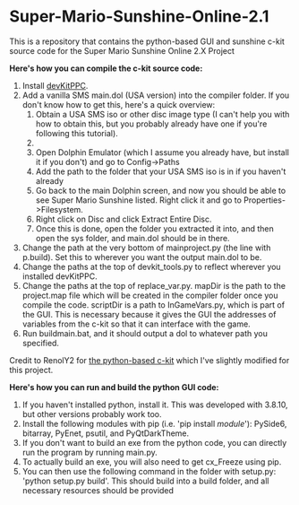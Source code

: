 # Super-Mario-Sunshine-Online-2.1
This is a repository that contains the python-based GUI and sunshine c-kit source code for the Super Mario Sunshine Online 2.X Project

**Here's how you can compile the c-kit source code:**
  1. Install [devKitPPC](https://github.com/devkitPro/installer/releases). 
  2. Add a vanilla SMS main.dol (USA version) into the compiler folder. If you don't know how to get this, here's a quick overview:
        1. Obtain a USA SMS iso or other disc image type (I can't help you with how to obtain this, but you probably already have one if you're following this tutorial).
        2. 
        3. Open Dolphin Emulator (which I assume you already have, but install it if you don't) and go to Config->Paths
        4. Add the path to the folder that your USA SMS iso is in if you haven't already
        5. Go back to the main Dolphin screen, and now you should be able to see Super Mario Sunshine listed. Right click it and go to Properties->Filesystem.
        6. Right click on Disc and click Extract Entire Disc.
        7. Once this is done, open the folder you extracted it into, and then open the sys folder, and main.dol should be in there.
  3. Change the path at the very bottom of mainproject.py (the line with p.build). Set this to wherever you want the output main.dol to be. 
  4. Change the paths at the top of devkit_tools.py to reflect wherever you installed devKitPPC. 
  5. Change the paths at the top of replace_var.py. mapDir is the path to the project.map file which will be created in the compiler folder once you compile the code.  scriptDir is a path to InGameVars.py, which is part of the GUI. This is necessary because it gives the GUI the addresses of variables from the c-kit so that it can interface with the game. 
  6. Run buildmain.bat, and it should output a dol to whatever path you specified.

Credit to RenolY2 for [the python-based c-kit](https://github.com/RenolY2/gc-c-kit) which I've slightly modified for this project.

**Here's how you can run and build the python GUI code:**
  1. If you haven't installed python, install it. This was developed with 3.8.10, but other versions probably work too.
  2. Install the following modules with pip (i.e. 'pip install _module_'): PySide6, bitarray, PyEnet, psutil, and PyQtDarkTheme. 
  3. If you don't want to build an exe from the python code, you can directly run the program by running main.py.
  4. To actually build an exe, you will also need to get cx_Freeze using pip. 
  5. You can then use the following command in the folder with setup.py: 'python setup.py build'. This should build into a build folder, and all necessary resources should be provided
